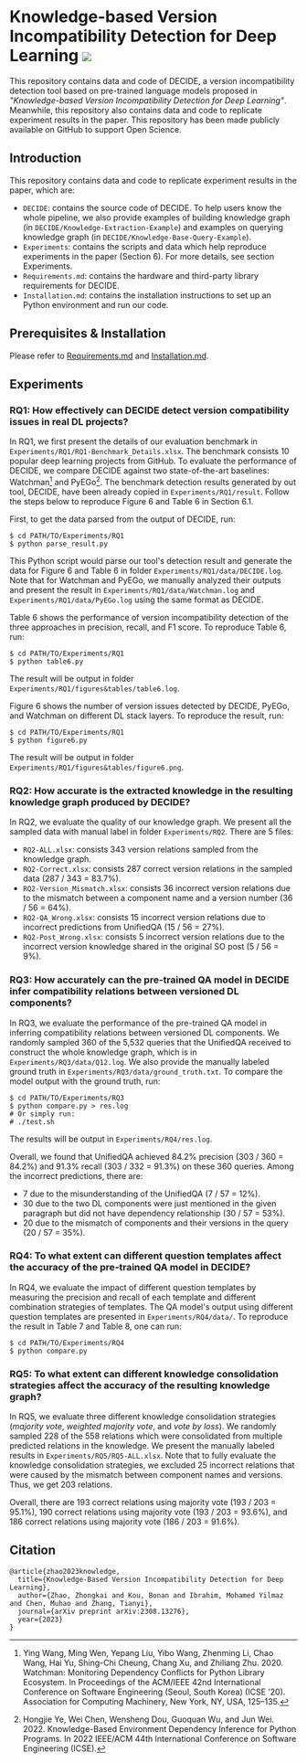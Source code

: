 
# Knowledge-based Version Incompatibility Detection for Deep Learning [![](https://img.shields.io/badge/arXiv-2308.13276-b31b1b.svg)](https://arxiv.org/abs/2308.13276)

This repository contains data and code of DECIDE, a version incompatibility detection tool based on pre-trained language models proposed in *"Knowledge-based Version Incompatibility Detection for Deep Learning"*. Meanwhile, this repository also contains data and code to replicate experiment results in the paper. This repository has been made publicly available on GitHub to support Open Science. 

## Introduction

 This repository contains data and code to replicate experiment results in the paper, which are:

- `DECIDE`: contains the source code of DECIDE. To help users know the whole pipeline, we also provide examples of building knowledge graph (in `DECIDE/Knowledge-Extraction-Example`) and examples on querying knowledge graph (in `DECIDE/Knowledge-Base-Query-Example`).
- `Experiments`: contains the scripts and data which help reproduce experiments in the paper (Section 6). For more details, see section Experiments.
- `Requirements.md`: contains the hardware and third-party library requirements for DECIDE.
- `Installation.md`: contains the installation instructions to set up an Python environment and run our code.

## Prerequisites & Installation

Please refer to [Requirements.md](./Requirements.md) and [Installation.md](./Installation.md).

## Experiments


### RQ1: How effectively can  DECIDE detect version compatibility issues in real DL projects?
In RQ1, we first present the details of our evaluation benchmark in `Experiments/RQ1/RQ1-Benchmark_Details.xlsx`. The benchmark consists 10 popular deep learning projects from GitHub. To evaluate the performance of DECIDE, we compare DECIDE against two state-of-the-art baselines: Watchman[^fn1] and PyEGo[^fn2]. The benchmark detection results generated by out tool, DECIDE, have been already copied in `Experiments/RQ1/result`.  Follow the steps below to reproduce Figure 6 and Table 6 in Section 6.1.

First, to get the data parsed from the output of DECIDE, run: 

```shell
$ cd PATH/TO/Experiments/RQ1
$ python parse_result.py
```

This Python script would parse our tool's detection result and generate the data for Figure 6 and Table 6 in folder `Experiments/RQ1/data/DECIDE.log`. Note that for Watchman and PyEGo, we manually analyzed their outputs and present the result in `Experiments/RQ1/data/Watchman.log` and `Experiments/RQ1/data/PyEGo.log` using the same format as DECIDE.

Table 6 shows the performance of version incompatibility detection of the three approaches in precision, recall, and F1 score. To reproduce Table 6, run:

```shell
$ cd PATH/TO/Experiments/RQ1
$ python table6.py
```

The result will be output in folder `Experiments/RQ1/figures&tables/table6.log`.

Figure 6 shows the number of version issues detected by DECIDE, PyEGo, and Watchman on different DL stack layers. To reproduce the result, run:

```shell
$ cd PATH/TO/Experiments/RQ1
$ python figure6.py
```

The result will be output in folder `Experiments/RQ1/figures&tables/figure6.png`.

[^fn1]: Ying Wang, Ming Wen, Yepang Liu, Yibo Wang, Zhenming Li, Chao Wang, Hai Yu, Shing-Chi Cheung, Chang Xu, and Zhiliang Zhu. 2020.  Watchman: Monitoring Dependency Conflicts for Python Library Ecosystem. In  Proceedings of the ACM/IEEE 42nd International Conference on Software Engineering  (Seoul, South Korea)  (ICSE ’20). Association for Computing Machinery, New York, NY, USA, 125–135.
[^fn2]: Hongjie Ye, Wei Chen, Wensheng Dou, Guoquan Wu, and Jun Wei. 2022. Knowledge-Based Environment Dependency Inference for Python Programs. In 2022 IEEE/ACM 44th International Conference on Software Engineering (ICSE).

### RQ2: How accurate is the extracted knowledge in the resulting knowledge graph produced by DECIDE?
In RQ2, we evaluate the quality of our knowledge graph. We present all the sampled data with manual label in folder `Experiments/RQ2`. There are 5 files:

- `RQ2-ALL.xlsx`: consists 343 version relations sampled from the knowledge graph.
- `RQ2-Correct.xlsx`: consists 287 correct version relations in the sampled data (287 / 343 = 83.7%).
- `RQ2-Version_Mismatch.xlsx`: consists 36 incorrect version relations due to the mismatch between a component name and a version number (36 / 56 = 64%).
- `RQ2-QA_Wrong.xlsx`: consists 15 incorrect version relations due to incorrect predictions from UnifiedQA (15 / 56 = 27%).
- `RQ2-Post_Wrong.xlsx`: consists 5 incorrect version relations due to the incorrect version knowledge shared in the original SO post (5 / 56 = 9%).

### RQ3: How accurately can the pre-trained QA model in DECIDE infer compatibility relations between versioned DL components?
In RQ3, we evaluate the performance of the pre-trained QA model in inferring compatibility relations between versioned DL components. We randomly sampled 360 of the 5,532 queries that the UnifiedQA received to construct the whole knowledge graph, which is in `Experiments/RQ3/data/Q12.log`. We also provide the manually labeled ground truth in `Experiments/RQ3/data/ground_truth.txt`. To compare the model output with the ground truth, run:

```shell
$ cd PATH/TO/Experiments/RQ3
$ python compare.py > res.log
# Or simply run:
# ./test.sh
```

The results will be output in `Experiments/RQ4/res.log`.

Overall, we found that UnifiedQA achieved 84.2% precision (303 / 360 = 84.2%) and 91.3% recall (303 / 332 = 91.3%) on these 360 queries. Among the incorrect predictions, there are:

- 7 due to the misunderstanding of the UnifiedQA (7 / 57 = 12%).
- 30 due to the two DL components were just mentioned in the given paragraph but did not have dependency relationship (30 / 57 = 53%).
- 20 due to the mismatch of components and their versions in the query (20 / 57 = 35%).

### RQ4: To what extent can different question templates affect the accuracy of the pre-trained QA model in DECIDE?
In RQ4, we evaluate the impact of different question templates by measuring the precision and recall of each template and different combination strategies of templates. The QA model's output using different question templates are presented in `Experiments/RQ4/data/`. To reproduce the result in Table 7 and Table 8, one can run:

```shell
$ cd PATH/TO/Experiments/RQ4
$ python compare.py
```

### RQ5: To what extent can different knowledge consolidation strategies affect the accuracy of the resulting knowledge graph?
In RQ5, we evaluate three different knowledge consolidation strategies (*majority vote*, *weighted majority vote*, and *vote by loss*). We randomly sampled 228  of the 558 relations which were consolidated from multiple predicted relations in the knowledge. We present the manually labeled results in `Experiments/RQ5/RQ5-ALL.xlsx`. Note that to fully evaluate the knowledge consolidation strategies, we excluded 25 incorrect relations that were caused by the mismatch between component names and versions. Thus, we get 203 relations.

Overall, there are 193 correct relations using majority vote (193 / 203 = 95.1%), 190 correct relations using majority vote (193 / 203 = 93.6%), and 186 correct relations using majority vote (186 / 203 = 91.6%).

## Citation
```
@article{zhao2023knowledge,
  title={Knowledge-Based Version Incompatibility Detection for Deep Learning},
  author={Zhao, Zhongkai and Kou, Bonan and Ibrahim, Mohamed Yilmaz and Chen, Muhao and Zhang, Tianyi},
  journal={arXiv preprint arXiv:2308.13276},
  year={2023}
}
